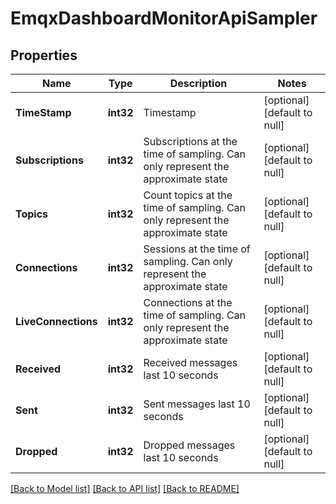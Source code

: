 # EmqxDashboardMonitorApiSampler

## Properties
Name | Type | Description | Notes
------------ | ------------- | ------------- | -------------
**TimeStamp** | **int32** | Timestamp | [optional] [default to null]
**Subscriptions** | **int32** | Subscriptions at the time of sampling. Can only represent the approximate state | [optional] [default to null]
**Topics** | **int32** | Count topics at the time of sampling. Can only represent the approximate state | [optional] [default to null]
**Connections** | **int32** | Sessions at the time of sampling. Can only represent the approximate state | [optional] [default to null]
**LiveConnections** | **int32** | Connections at the time of sampling. Can only represent the approximate state | [optional] [default to null]
**Received** | **int32** | Received messages last 10 seconds | [optional] [default to null]
**Sent** | **int32** | Sent messages last 10 seconds | [optional] [default to null]
**Dropped** | **int32** | Dropped messages last 10 seconds | [optional] [default to null]

[[Back to Model list]](../README.md#documentation-for-models) [[Back to API list]](../README.md#documentation-for-api-endpoints) [[Back to README]](../README.md)

